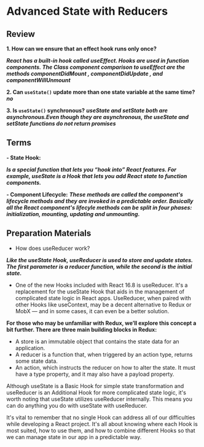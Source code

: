 #  Advanced State with Reducers

## Review
**1. How can we ensure that an effect hook runs only once?**

***React has a built-in hook called useEffect. Hooks are used in function components. The Class component comparison to useEffect are the methods componentDidMount , componentDidUpdate , and componentWillUnmount***

**2. Can `useState()` update more than one state variable at the same time?**
 ***no***

**3. Is `useState()` synchronous?**
 ***useState and setState both are asynchronous.Even though they are asynchronous, the useState and setState functions do not return promises***

 ## Terms

**- State Hook:** 

***Is a special function that lets you “hook into” React features. For example, useState is a Hook that lets you add React state to function components.***

**- Component Lifecycle:**
 ***These methods are called the component's lifecycle methods and they are invoked in a predictable order. Basically all the React component's lifecyle methods can be split in four phases: initialization, mounting, updating and unmounting.***

 ## Preparation Materials
* How does useReducer work? 

***Like the useState Hook, useReducer is used to store and update states. The first parameter is a reducer function, while the second is the initial state.***

* One of the new Hooks included with React 16.8 is useReducer. It's a replacement for the useState Hook that aids in the management of complicated state logic in React apps. UseReducer, when paired with other Hooks like useContext, may be a decent alternative to Redux or MobX — and in some cases, it can even be a better solution.

**For those who may be unfamiliar with Redux, we’ll explore this concept a bit further. There are three main building blocks in Redux:**

* A store is an immutable object that contains the state data for an application.
* A reducer is a function that, when triggered by an action type, returns some state data.
* An action, which instructs the reducer on how to alter the state. It must have a type property, and it may also have a payload property.

 Although useState is a Basic Hook for simple state transformation and useReducer is an Additional Hook for more complicated state logic, it's worth noting that useState utilizes useReducer internally. This means you can do anything you do with useState with useReducer.

It's vital to remember that no single Hook can address all of our difficulties while developing a React project. It's all about knowing where each Hook is most suited, how to use them, and how to combine different Hooks so that we can manage state in our app in a predictable way.